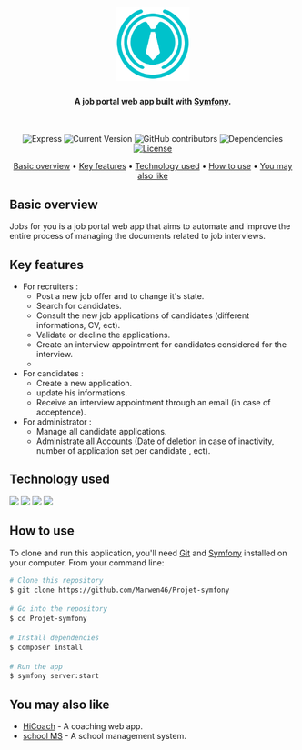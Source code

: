 <h1 align="center">
  <br/>
  <img src="./jobs.png" alt="IsammLabs" width="130"/></a>
  <h4 align="center">A job portal web app built with <a href="https://symfony.com/" target="_blank">Symfony</a>.</h4>
  <br/>
</h1>
<div align="center">


![Express](https://img.shields.io/badge/Symfony-4.4.1-orange)
![Current Version](https://img.shields.io/badge/version-v1.0-blue)
![GitHub contributors](https://img.shields.io/github/contributors/Marwen46/Projet-symfony)
![Dependencies](https://img.shields.io/badge/dependencies-up%20to%20date-brightgreen.svg)
[![License](https://img.shields.io/badge/license-MIT-blue.svg)](https://opensource.org/licenses/MIT)
</div>

<p align="center">
  <a href="#basic-overview">Basic overview</a> •
  <a href="#key-features">Key features</a> •
  <a href="#technology-used">Technology used</a> •
  <a href="#how-to-use">How to use</a> •
  <a href="#you-may-also-like">You may also like</a>
  
</p>

## Basic overview
Jobs for you is a job portal web app that aims to automate and improve the entire process of managing the documents related to job interviews.

## Key features
- For recruiters :
  * Post a new job offer and to change it's state.
  * Search for candidates.
  * Consult the new job applications of candidates (different informations, CV, ect).
  * Validate or decline the applications.
  * Create an interview appointment for candidates considered for the interview.
  * 
- For candidates : 
  * Create a new application.
  * update his informations.
  * Receive an interview appointment through an email (in case of acceptence).
- For administrator : 
  * Manage all candidate applications.
  * Administrate all Accounts (Date of deletion in case of inactivity, number of application set per candidate , ect).
  

## Technology used

<p align="left">
  <img src="https://img.shields.io/badge/symfony-%23000000.svg?style=for-the-badge&logo=symfony&logoColor=white" />
  <img src="https://img.shields.io/badge/mysql-%2300f.svg?style=for-the-badge&logo=mysql&logoColor=white" />
  <img src="https://img.shields.io/badge/css3-%231572B6.svg?style=for-the-badge&logo=css3&logoColor=white" />
  <img src="https://img.shields.io/badge/html5-%23E34F26.svg?style=for-the-badge&logo=html5&logoColor=white" />
</p>

## How to use
To clone and run this application, you'll need [Git](https://git-scm.com) and [Symfony](https://symfony.com/) installed on your computer.
From your command line:
```bash
# Clone this repository
$ git clone https://github.com/Marwen46/Projet-symfony

# Go into the repository
$ cd Projet-symfony

# Install dependencies
$ composer install

# Run the app 
$ symfony server:start
```

## You may also like

- [HiCoach](https://github.com/salimkazdaghli/Hicotech-Frontend) - A coaching web app.
- [school MS](https://github.dev/Hassene66/ProjetPFE) - A school management system.
